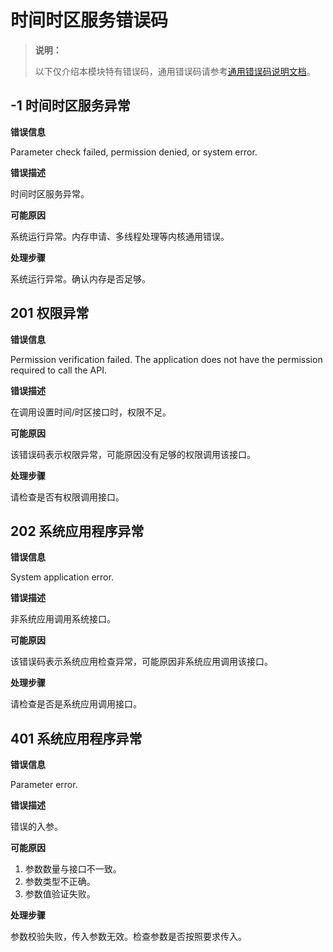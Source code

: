 # 时间时区服务错误码

> **说明：**
>
> 以下仅介绍本模块特有错误码，通用错误码请参考[通用错误码说明文档](../errorcode-universal.md)。

## -1 时间时区服务异常

**错误信息** 

Parameter check failed, permission denied, or system error.

**错误描述**

时间时区服务异常。

**可能原因**

系统运行异常。内存申请、多线程处理等内核通用错误。

**处理步骤**

系统运行异常。确认内存是否足够。

## 201 权限异常

**错误信息**

Permission verification failed. The application does not have the permission required to call the API.

**错误描述**

在调用设置时间/时区接口时，权限不足。

**可能原因**

该错误码表示权限异常，可能原因没有足够的权限调用该接口。

**处理步骤**

请检查是否有权限调用接口。

## 202 系统应用程序异常

**错误信息**

System application error.

**错误描述**

非系统应用调用系统接口。

**可能原因**

该错误码表示系统应用检查异常，可能原因非系统应用调用该接口。

**处理步骤**

请检查是否是系统应用调用接口。

## 401 系统应用程序异常

**错误信息**

Parameter error.

**错误描述**

错误的入参。

**可能原因**

1. 参数数量与接口不一致。
2. 参数类型不正确。
3. 参数值验证失败。

**处理步骤**

参数校验失败，传入参数无效。检查参数是否按照要求传入。
